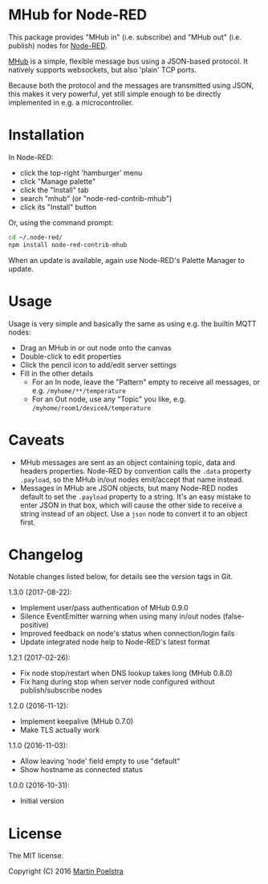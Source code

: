 # MHub for Node-RED

This package provides "MHub in" (i.e. subscribe) and "MHub out" (i.e. publish) nodes for [Node-RED](https://nodered.org/).

[MHub](https://github.com/poelstra/mhub) is a simple, flexible message bus using a JSON-based protocol.
It natively supports websockets, but also 'plain' TCP ports.

Because both the protocol and the messages are transmitted using JSON, this makes
it very powerful, yet still simple enough to be directly implemented in e.g. a microcontroller.

# Installation

In Node-RED:
- click the top-right 'hamburger' menu
- click "Manage palette"
- click the "Install" tab
- search "mhub" (or "node-red-contrib-mhub")
- click its "Install" button

Or, using the command prompt:
```sh
cd ~/.node-red/
npm install node-red-contrib-mhub
```

When an update is available, again use Node-RED's Palette Manager to update.

# Usage

Usage is very simple and basically the same as using e.g. the builtin MQTT nodes:

- Drag an MHub in or out node onto the canvas
- Double-click to edit properties
- Click the pencil icon to add/edit server settings
- Fill in the other details
	- For an In node, leave the "Pattern" empty to receive all messages, or e.g. `/myhome/**/temperature`
	- For an Out node, use any "Topic" you like, e.g. `/myhome/room1/deviceA/temperature`

# Caveats

- MHub messages are sent as an object containing topic, data and headers properties.
  Node-RED by convention calls the `.data` property `.payload`, so the MHub in/out nodes emit/accept that name instead.
- Messages in MHub are JSON objects, but many Node-RED nodes default to set the `.payload` property to a string.
  It's an easy mistake to enter JSON in that box, which will cause the other side to receive a string instead of
  an object. Use a `json` node to convert it to an object first.

# Changelog

Notable changes listed below, for details see the version tags in Git.

1.3.0 (2017-08-22):
- Implement user/pass authentication of MHub 0.9.0
- Silence EventEmitter warning when using many in/out nodes (false-positive)
- Improved feedback on node's status when connection/login fails
- Update integrated node help to Node-RED's latest format

1.2.1 (2017-02-26):
- Fix node stop/restart when DNS lookup takes long (MHub 0.8.0)
- Fix hang during stop when server node configured without publish/subscribe nodes

1.2.0 (2016-11-12):
- Implement keepalive (MHub 0.7.0)
- Make TLS actually work

1.1.0 (2016-11-03):
- Allow leaving 'node' field empty to use "default"
- Show hostname as connected status

1.0.0 (2016-10-31):
- Initial version

# License

The MIT license.

Copyright (C) 2016 [Martin Poelstra](https://github.com/poelstra)
